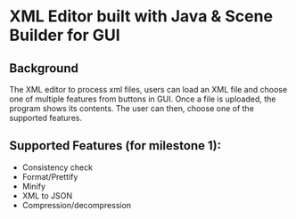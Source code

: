 # XML Editor built with Java & Scene Builder for GUI
## Background
The XML editor to process xml files, users can load an XML file and choose one of multiple features from buttons in GUI. Once a file is uploaded, the program shows its contents. The user can then, choose one of the supported features.

## Supported Features (for milestone 1):
- Consistency check
- Format/Prettify
- Minify
- XML to JSON
- Compression/decompression
